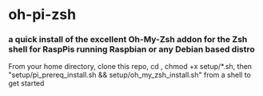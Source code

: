 # oh-pi-zsh
### a quick install of the excellent Oh-My-Zsh addon for the Zsh shell for RaspPis running Raspbian or any Debian based distro

From your home directory, clone this repo, cd <repo>, chmod +x setup/*.sh, then "setup/pi_prereq_install.sh && setup/oh_my_zsh_install.sh" from a shell to get started
